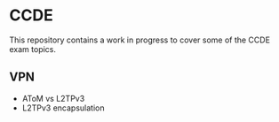 # CCDE

This repository contains a work in progress to cover some of the CCDE exam topics.

## VPN

* AToM vs L2TPv3
* L2TPv3 encapsulation
